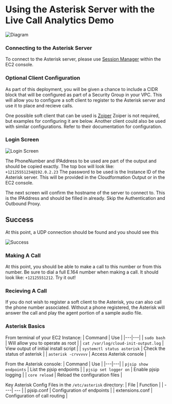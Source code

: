 # Using the Asterisk Server with the Live Call Analytics Demo

![Diagram](images/Asterisk-Overview.png)

### Connecting to the Asterisk Server

To connect to the Asterisk server, please use [Session Manager](https://docs.aws.amazon.com/AWSEC2/latest/UserGuide/session-manager.html) within the EC2 console.

### Optional Client Configuration

As part of this deployment, you will be given a chance to include a CIDR block that will be configured as part of a Security Group in your VPC. This will allow you to configure a soft client to register to the Asterisk server and use it to place and recieve calls.

One possible soft client that can be used is [Zoiper](https://www.zoiper.com/) Zoiper is not required, but examples for configuring it are below. Another client could also be used with similar configurations. Refer to their documentation for configuration.

### Login Screen

![Login Screen](images/ZoiperConfig_Login.png)

The PhoneNumber and IPAddress to be used are part of the output and should be copied exactly. The top box will look like: `+12125551234@192.0.2.23` The password to be used is the Instance ID of the Asterisk server. This will be provided in the Cloudformation Output or in the EC2 console.



The next screen will confirm the hostname of the server to connect to. This is the IPAddress and should be filled in already. Skip the Authentication and Outbound Proxy.

## Success

At this point, a UDP connection should be found and you should see this

![Success](images/ZoiperConfig_Success.png)

### Making A Call

At this point, you should be able to make a call to this number or from this number. Be sure to dial a full E.164 number when making a call. It should look like: `+12125551212`. Try it out!

### Recieving A Call

If you do not wish to register a soft client to the Asterisk, you can also call the phone number associated. Without a phone registered, the Asterisk will answer the call and play the agent portion of a sample audio file.

### Asterisk Basics

From terminal of your EC2 Instance:
| Command | Use |
|---|---|
| `sudo bash` | Will allow you to operate as root |
| `cat /var/log/cloud-init-output.log` | View output of initial install script |
| `systemctl status asterisk` | Check the status of asterisk |
| `asterisk -crvvvvv` | Access Asterisk console |

From the Asterisk console:
| Command | Use |
|---|---|
| `pjsip show endpoints` | List the pjsip endpoints |
| `pjsip set logger on` | Enable pjsip logging |
| `core reload` | Reload the configuration files |

Key Asterisk Config Files in the `/etc/asterisk` directory:
| File | Function |
| ----| --- |
| pjsip.conf | Configuration of endpoints |
| extensions.conf | Configuration of call routing |
